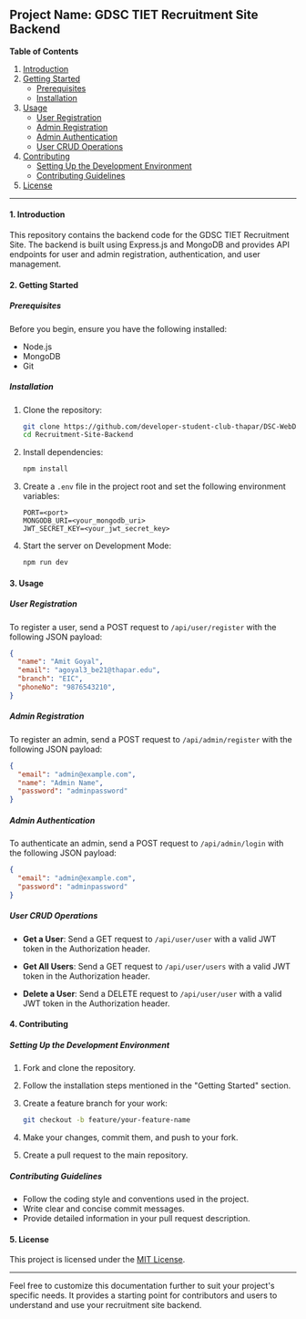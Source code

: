## Project Name: GDSC TIET Recruitment Site Backend

**Table of Contents**

1. [Introduction](#introduction)
2. [Getting Started](#getting-started)
   - [Prerequisites](#prerequisites)
   - [Installation](#installation)
3. [Usage](#usage)
   - [User Registration](#user-registration)
   - [Admin Registration](#admin-registration)
   - [Admin Authentication](#admin-authentication)
   - [User CRUD Operations](#user-crud-operations)
4. [Contributing](#contributing)
   - [Setting Up the Development Environment](#setting-up-the-development-environment)
   - [Contributing Guidelines](#contributing-guidelines)
5. [License](#license)

---

#### 1. Introduction <a name="introduction"></a>

This repository contains the backend code for the GDSC TIET Recruitment Site. The backend is built using Express.js and MongoDB and provides API endpoints for user and admin registration, authentication, and user management.

#### 2. Getting Started <a name="getting-started"></a>

##### Prerequisites <a name="prerequisites"></a>

Before you begin, ensure you have the following installed:

- Node.js
- MongoDB
- Git

##### Installation <a name="installation"></a>

1. Clone the repository:

   ```bash
   git clone https://github.com/developer-student-club-thapar/DSC-WebDev-Task
   cd Recruitment-Site-Backend
   ```

2. Install dependencies:

   ```bash
   npm install
   ```

3. Create a `.env` file in the project root and set the following environment variables:

   ```
   PORT=<port>
   MONGODB_URI=<your_mongodb_uri>
   JWT_SECRET_KEY=<your_jwt_secret_key>
   ```

4. Start the server on Development Mode:

   ```bash
   npm run dev
   ```

#### 3. Usage <a name="usage"></a>

##### User Registration <a name="user-registration"></a>

To register a user, send a POST request to `/api/user/register` with the following JSON payload:

```json
{
  "name": "Amit Goyal",
  "email": "agoyal3_be21@thapar.edu",
  "branch": "EIC",
  "phoneNo": "9876543210",
}
```

##### Admin Registration <a name="admin-registration"></a>

To register an admin, send a POST request to `/api/admin/register` with the following JSON payload:

```json
{
  "email": "admin@example.com",
  "name": "Admin Name",
  "password": "adminpassword"
}
```

##### Admin Authentication <a name="admin-authentication"></a>

To authenticate an admin, send a POST request to `/api/admin/login` with the following JSON payload:

```json
{
  "email": "admin@example.com",
  "password": "adminpassword"
}
```

##### User CRUD Operations <a name="user-crud-operations"></a>

- **Get a User**: Send a GET request to `/api/user/user` with a valid JWT token in the Authorization header.

- **Get All Users**: Send a GET request to `/api/user/users` with a valid JWT token in the Authorization header.

- **Delete a User**: Send a DELETE request to `/api/user/user` with a valid JWT token in the Authorization header.

#### 4. Contributing <a name="contributing"></a>

##### Setting Up the Development Environment <a name="setting-up-the-development-environment"></a>

1. Fork and clone the repository.

2. Follow the installation steps mentioned in the "Getting Started" section.

3. Create a feature branch for your work:

   ```bash
   git checkout -b feature/your-feature-name
   ```

4. Make your changes, commit them, and push to your fork.

5. Create a pull request to the main repository.

##### Contributing Guidelines <a name="contributing-guidelines"></a>

- Follow the coding style and conventions used in the project.
- Write clear and concise commit messages.
- Provide detailed information in your pull request description.

#### 5. License <a name="license"></a>

This project is licensed under the [MIT License](LICENSE).

---

Feel free to customize this documentation further to suit your project's specific needs. It provides a starting point for contributors and users to understand and use your recruitment site backend.